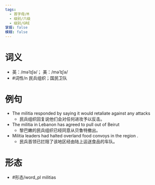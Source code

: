 ```yaml
---
tags:
  - 首字母/M
  - 级别/六级
  - 级别/GRE
掌握: false
模糊: false
---
```

# 词义
- 英：/məˈlɪʃə/； 美：/məˈlɪʃə/
- #词性/n  民兵组织；国民卫队
# 例句
- The militia responded by saying it would retaliate against any attacks
	- 民兵组织回复说他们会对任何进攻予以反击。
- The militia in Lebanon has agreed to pull out of Beirut
	- 黎巴嫩的民兵组织已经同意从贝鲁特撤出。
- Militia leaders had halted overland food convoys in the region .
	- 民兵首领已拦阻了该地区经由陆上运送食品的车队。
# 形态
- #形态/word_pl militias
